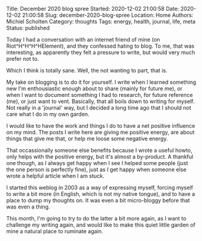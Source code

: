 Title: December 2020 blog spree
Started: 2020-12-02 21:00:58
Date: 2020-12-02 21:00:58
Slug: december-2020-blog-spree
Location: Home
Authors: Michiel Scholten
Category: thoughts
Tags: energy, health, journal, life, meta
Status: published

Today I had a conversation with an internet friend of mine (on Riot^H^H^H^HElement), and they confessed hating to blog. To me, that was interesting, as apparently they felt a pressure to write, but would very much prefer not to.

Which I think is totally sane. Well, the not wanting to part, that is.

My take on blogging is to do it for yourself. I write when I learned something new I'm enthousiastic enough about to share (mainly for future me), or when I want to document something I had to research, for future reference (me), or just want to vent. Basically, that all boils down to writing for myself. Not really in a 'journal' way, but I decided a long time ago that I should not care what I do in my own garden.

I would like to have the work and things I do to have a net positive influence on my mind. The posts I write here are giving me positive energy, are about things that give me that, or help me loose some negative energy.

That occassionally someone else benefits because I wrote a useful howto, only helps with the positive energy, but it's almost a by-product. A thankful one though, as I always get happy when I see I helped some people (just the one person is perfectly fine), just as I get happy when someone else wrote a helpful article when I am stuck.

I started this weblog in 2003 as a way of expressing myself, forcing myself to write a bit more (in English, which is not my native tongue), and to have a place to dump my thoughts on. It was even a bit micro-bloggy before that was even a thing.

This month, I'm going to try to do the latter a bit more again, as I want to challenge my writing again, and would like to make this quiet little garden of mine a natural place to ruminate again.

